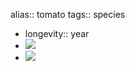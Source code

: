 alias:: tomato
tags:: species

- longevity:: year
- ![](https://peach-geographical-bat-397.mypinata.cloud/ipfs/QmYmxtUBHrVxy6dyGFnW1GFmuPWXjiVvEHnDM3v6zegpg2)
- ![](https://peach-geographical-bat-397.mypinata.cloud/ipfs/QmNnbkup8zqNJkV588hWso5i7mt4kRKBhyNnf2t5Gd7bbH)